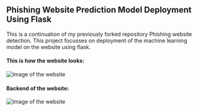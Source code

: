 ## Phishing Website Prediction Model Deployment Using Flask
This is a continuation of my previously forked repository Phishing website detection. This project focusses on deployment of the machine learning model on the website using flask.

#### This is how the website looks:
![Image of the website](https://github.com/aradhyxsingh/Phishing-Website-Prediction-Model-Deployment-Using-Flask/blob/master/Images/image1.jpg)

#### Backend of the website:
![Image of the website](https://github.com/aradhyxsingh/Phishing-Website-Prediction-Model-Deployment-Using-Flask/blob/master/Images/image2.png)

